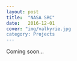 ```yaml
---
layout: post
title:  "NASA SRC"
date:   2016-12-01
cover: "img/valkyrie.jpg
category: Projects
---
```



Coming soon...
